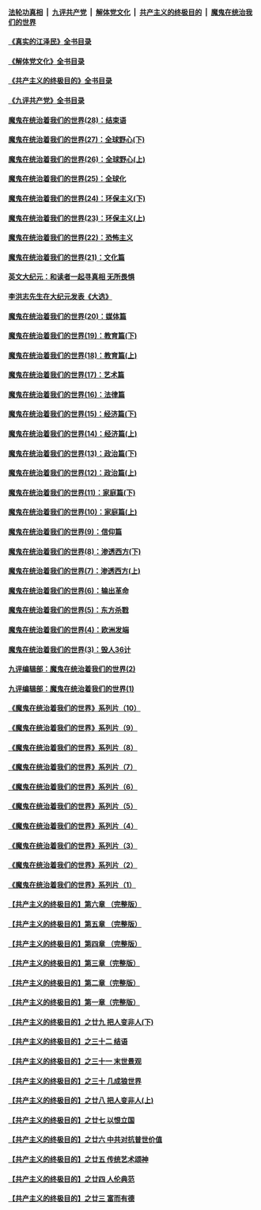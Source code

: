 ####  [法轮功真相](../../../../basic/blob/master/README.md?t=06161531) &nbsp;|&nbsp; [九评共产党](../../../../9ping.md/blob/master/README.md?t=06161531) &nbsp;|&nbsp; [解体党文化](../../../../jtdwh.md/blob/master/README.md?t=06161531)  &nbsp;|&nbsp; [共产主义的终极目的](../../../../gczydzjmd.md/blob/master/README.md?t=06161531) &nbsp;|&nbsp; [魔鬼在统治我们的世界](../../../../mgztzwmdsj.md/blob/master/README.md?t=06161531) 

#### [《真实的江泽民》全书目录](../pages/nsc422/n13721399.md?t=06161531) 

#### [《解体党文化》全书目录](../pages/nsc422/n13721157.md?t=06161531) 

#### [《共产主义的终极目的》全书目录](../pages/nsc422/n13721048.md?t=06161531) 

#### [《九评共产党》全书目录](../pages/nsc422/n13708085.md?t=06161531) 

#### [魔鬼在统治着我们的世界(28)：结束语](../pages/nsc422/n10936246.md?t=06161531) 

#### [魔鬼在统治着我们的世界(27)：全球野心(下)](../pages/nsc422/n10928319.md?t=06161531) 

#### [魔鬼在统治着我们的世界(26)：全球野心(上)](../pages/nsc422/n10900318.md?t=06161531) 

#### [魔鬼在统治着我们的世界(25)：全球化](../pages/nsc422/n10788205.md?t=06161531) 

#### [魔鬼在统治着我们的世界(24)：环保主义(下)](../pages/nsc422/n10695307.md?t=06161531) 

#### [魔鬼在统治着我们的世界(23)：环保主义(上)](../pages/nsc422/n10688613.md?t=06161531) 

#### [魔鬼在统治着我们的世界(22)：恐怖主义](../pages/nsc422/n10614727.md?t=06161531) 

#### [魔鬼在统治着我们的世界(21)：文化篇](../pages/nsc422/n10597706.md?t=06161531) 

#### [英文大纪元：和读者一起寻真相 无所畏惧](../pages/nsc422/n12542027.md?t=06161531) 

#### [李洪志先生在大纪元发表《大选》](../pages/nsc422/n12534746.md?t=06161531) 

#### [魔鬼在统治着我们的世界(20)：媒体篇](../pages/nsc422/n10586579.md?t=06161531) 

#### [魔鬼在统治着我们的世界(19)：教育篇(下)](../pages/nsc422/n10564808.md?t=06161531) 

#### [魔鬼在统治着我们的世界(18)：教育篇(上)](../pages/nsc422/n10526970.md?t=06161531) 

#### [魔鬼在统治着我们的世界(17)：艺术篇](../pages/nsc422/n10499093.md?t=06161531) 

#### [魔鬼在统治着我们的世界(16)：法律篇](../pages/nsc422/n10485969.md?t=06161531) 

#### [魔鬼在统治着我们的世界(15)：经济篇(下)](../pages/nsc422/n10469975.md?t=06161531) 

#### [魔鬼在统治着我们的世界(14)：经济篇(上)](../pages/nsc422/n10457370.md?t=06161531) 

#### [魔鬼在统治着我们的世界(13)：政治篇(下)](../pages/nsc422/n10448270.md?t=06161531) 

#### [魔鬼在统治着我们的世界(12)：政治篇(上)](../pages/nsc422/n10444576.md?t=06161531) 

#### [魔鬼在统治着我们的世界(11)：家庭篇(下)](../pages/nsc422/n10440961.md?t=06161531) 

#### [魔鬼在统治着我们的世界(10)：家庭篇(上)](../pages/nsc422/n10435448.md?t=06161531) 

#### [魔鬼在统治着我们的世界(9)：信仰篇](../pages/nsc422/n10432159.md?t=06161531) 

#### [魔鬼在统治着我们的世界(8)：渗透西方(下)](../pages/nsc422/n10429603.md?t=06161531) 

#### [魔鬼在统治着我们的世界(7)：渗透西方(上)](../pages/nsc422/n10426013.md?t=06161531) 

#### [魔鬼在统治着我们的世界(6)：输出革命](../pages/nsc422/n10421536.md?t=06161531) 

#### [魔鬼在统治着我们的世界(5)：东方杀戮](../pages/nsc422/n10417707.md?t=06161531) 

#### [魔鬼在统治着我们的世界(4)：欧洲发端](../pages/nsc422/n10414890.md?t=06161531) 

#### [魔鬼在统治着我们的世界(3)：毁人36计](../pages/nsc422/n10411583.md?t=06161531) 

#### [九评编辑部：魔鬼在统治着我们的世界(2)](../pages/nsc422/n10410036.md?t=06161531) 

#### [九评编辑部：魔鬼在统治着我们的世界(1)](../pages/nsc422/n10406825.md?t=06161531) 

#### [《魔鬼在统治着我们的世界》系列片（10）](../pages/nsc422/n12292670.md?t=06161531) 

#### [《魔鬼在统治着我们的世界》系列片（9）](../pages/nsc422/n12290859.md?t=06161531) 

#### [《魔鬼在统治着我们的世界》系列片（8）](../pages/nsc422/n12287445.md?t=06161531) 

#### [《魔鬼在统治着我们的世界》系列片（7）](../pages/nsc422/n12283425.md?t=06161531) 

#### [《魔鬼在统治着我们的世界》系列片（6）](../pages/nsc422/n12282314.md?t=06161531) 

#### [《魔鬼在统治着我们的世界》系列片（5）](../pages/nsc422/n12281419.md?t=06161531) 

#### [《魔鬼在统治着我们的世界》系列片（4）](../pages/nsc422/n12274024.md?t=06161531) 

#### [《魔鬼在统治着我们的世界》系列片（3）](../pages/nsc422/n12271322.md?t=06161531) 

#### [《魔鬼在统治着我们的世界》系列片（2）](../pages/nsc422/n12269049.md?t=06161531) 

#### [《魔鬼在统治着我们的世界》系列片（1）](../pages/nsc422/n12267575.md?t=06161531) 

#### [【共产主义的终极目的】第六章 （完整版）](../pages/nsc422/n11428913.md?t=06161531) 

#### [【共产主义的终极目的】第五章 （完整版）](../pages/nsc422/n11428912.md?t=06161531) 

#### [【共产主义的终极目的】第四章 （完整版）](../pages/nsc422/n11428907.md?t=06161531) 

#### [【共产主义的终极目的】第三章（完整版）](../pages/nsc422/n11428848.md?t=06161531) 

#### [【共产主义的终极目的】第二章（完整版）](../pages/nsc422/n11428831.md?t=06161531) 

#### [【共产主义的终极目的】第一章（完整版）](../pages/nsc422/n11417651.md?t=06161531) 

#### [【共产主义的终极目的】之廿九 把人变非人(下)](../pages/nsc422/n11344140.md?t=06161531) 

#### [【共产主义的终极目的】之三十二 结语](../pages/nsc422/n11360535.md?t=06161531) 

#### [【共产主义的终极目的】之三十一 末世景观](../pages/nsc422/n11351129.md?t=06161531) 

#### [【共产主义的终极目的】之三十 几成狼世界](../pages/nsc422/n11348280.md?t=06161531) 

#### [【共产主义的终极目的】之廿八 把人变非人(上)](../pages/nsc422/n11340492.md?t=06161531) 

#### [【共产主义的终极目的】之廿七 以恨立国](../pages/nsc422/n11336944.md?t=06161531) 

#### [【共产主义的终极目的】之廿六 中共对抗普世价值](../pages/nsc422/n11324785.md?t=06161531) 

#### [【共产主义的终极目的】之廿五 传统艺术颂神](../pages/nsc422/n11296396.md?t=06161531) 

#### [【共产主义的终极目的】之廿四 人伦典范](../pages/nsc422/n11296397.md?t=06161531) 

#### [【共产主义的终极目的】之廿三 富而有德](../pages/nsc422/n11283598.md?t=06161531) 

